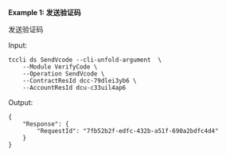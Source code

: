 **Example 1: 发送验证码**

发送验证码

Input: 

```
tccli ds SendVcode --cli-unfold-argument  \
    --Module VerifyCode \
    --Operation SendVcode \
    --ContractResId dcc-79dlei3yb6 \
    --AccountResId dcu-c33uil4ap6
```

Output: 
```
{
    "Response": {
        "RequestId": "7fb52b2f-edfc-432b-a51f-690a2bdfc4d4"
    }
}
```

